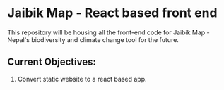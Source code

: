 # Jaibik Map - React based front end
This repository will be housing all the front-end code for Jaibik Map - Nepal's biodiversity and climate change tool for the future.

## Current Objectives:

1. Convert static website to a react based app. 

